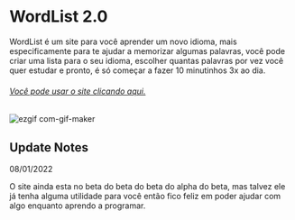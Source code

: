# WordList 2.0

WordList é um site para você aprender um novo idioma, mais especificamente para te ajudar a memorizar algumas palavras, você pode criar uma lista para o seu idioma, escolher quantas palavras por vez você quer estudar e pronto, é só começar a fazer 10 minutinhos 3x ao dia.

###### [Você pode usar o site clicando aqui.](https://wordlist-rafael.vercel.app/)

![ezgif com-gif-maker](https://user-images.githubusercontent.com/88716893/148652576-eaae40b4-b196-4c88-bdc1-c2383c07f048.gif)

## Update Notes
08/01/2022

O site ainda esta no beta do beta do beta do alpha do beta, mas talvez ele já tenha alguma utilidade para você então fico feliz em poder ajudar com algo enquanto aprendo a programar.

